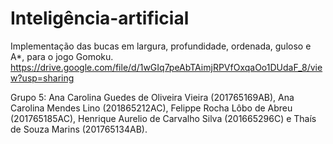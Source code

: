 # Inteligência-artificial

Implementação das bucas em largura, profundidade, ordenada, guloso e A*, para o jogo Gomoku.
https://drive.google.com/file/d/1wGIq7peAbTAimjRPVfOxqaOo1DUdaF_8/view?usp=sharing


Grupo 5:  Ana Carolina Guedes de Oliveira Vieira (201765169AB), Ana Carolina Mendes Lino (201865212AC), Felippe Rocha Lôbo de Abreu (201765185AC), Henrique Aurelio de Carvalho Silva (201665296C) e Thaís de Souza Marins (201765134AB).
